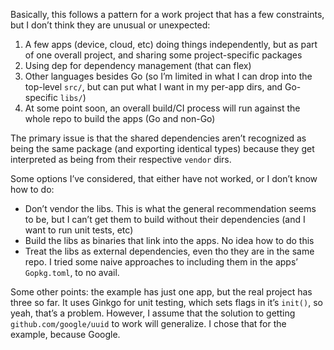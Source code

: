 
Basically, this follows a pattern for a work project that has a few constraints, but I don’t think they are unusual or unexpected:
1. A few apps (device, cloud, etc) doing things independently, but as part of one overall project, and sharing some project-specific packages
2. Using dep for dependency management (that can flex)
3. Other languages besides Go (so I’m limited in what I can drop into the top-level `src/`, but can put what I want in my per-app dirs, and Go-specific `libs/`)
4. At some point soon, an overall build/CI process will run against the whole repo to build the apps (Go and non-Go)

The primary issue is that the shared dependencies aren’t recognized as being the same package (and exporting identical types) because they get interpreted as being from their respective `vendor` dirs.

Some options I’ve considered, that either have not worked, or I don’t know how to do:
- Don’t vendor the libs. This is what the general recommendation seems to be, but I can’t get them to build without their dependencies (and I want to run unit tests, etc)
- Build the libs as binaries that link into the apps. No idea how to do this
- Treat the libs as external dependencies, even tho they are in the same repo. I tried some naive approaches to including them in the apps’ `Gopkg.toml`, to no avail.

Some other points: the example has just one app, but the real project has three so far. It uses Ginkgo for unit testing, which sets flags in it’s `init()`, so yeah, that’s a problem. However, I assume that the solution to getting `github.com/google/uuid` to work will generalize. I chose that for the example, because Google.
